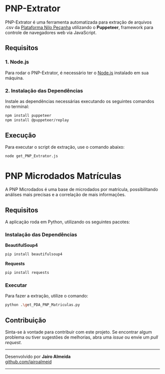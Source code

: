 # PNP-Extrator

PNP-Extrator é uma ferramenta automatizada para extração de arquivos .csv da [Plataforma Nilo Peçanha](http://plataformanilopecanha.mec.gov.br/) utilizando o **Puppeteer**, framework para controle de navegadores web via JavaScript.

## Requisitos

### 1. Node.js

Para rodar o PNP-Extrator, é necessário ter o [Node.js](https://nodejs.org/pt) instalado em sua máquina. 

### 2. Instalação das Dependências

Instale as dependências necessárias executando os seguintes comandos no terminal:

```bash
npm install puppeteer
npm install @puppeteer/replay
```

## Execução

Para executar o script de extração, use o comando abaixo:

```bash
node get_PNP_Extrator.js
```
# PNP Microdados Matrículas
A PNP Microdados é uma base de microdados por matrícula, possibilitando análises mais precisas e a correlação de mais informações.

## Requisitos
A aplicação roda em Python, utilizando os seguintes pacotes:

### Instalação das Dependências

**BeautifulSoup4**
```bash
pip install beautifulsoup4
```

**Requests**
```bash
pip install requests
```

### Executar
Para fazer a extração, utilize o comando:

```bash
python .\get_PDA_PNP_Matriculas.py
```

## Contribuição

Sinta-se à vontade para contribuir com este projeto. 
Se encontrar algum problema ou tiver sugestões de melhorias, abra uma *issue* ou envie um *pull request*.

---

Desenvolvido por **Jairo Almeida**  
[github.com/jairoalmeid](https://github.com/jairoalmeid)

---